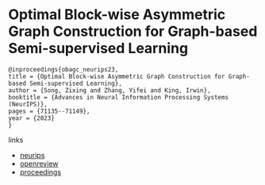 # Optimal Block-wise Asymmetric Graph Construction for Graph-based Semi-supervised Learning

```
@inproceedings{obagc_neurips23,
title = {Optimal Block-wise Asymmetric Graph Construction for Graph-based Semi-supervised Learning},
author = {Song, Zixing and Zhang, Yifei and King, Irwin},
booktitle = {Advances in Neural Information Processing Systems (NeurIPS)},
pages = {71135--71149},
year = {2023}
}
```

links
- [neurips](https://nips.cc/Conferences/2023/Schedule?showEvent=70054)
- [openreview](https://openreview.net/forum?id=wYkfog48Bq)
- [proceedings](https://papers.nips.cc//paper_files/paper/2023/hash/e142fd2b70f10db2543c64bca1417de8-Abstract-Conference.html)
